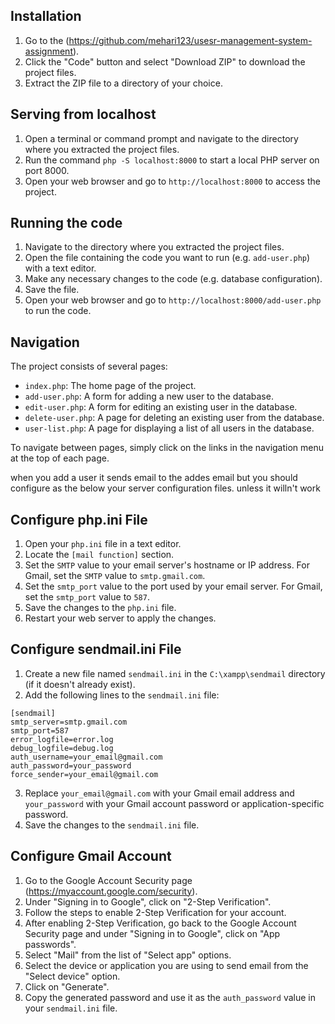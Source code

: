 
## Installation

1. Go to the (https://github.com/mehari123/usesr-management-system-assignment).
2. Click the "Code" button and select "Download ZIP" to download the project files.
3. Extract the ZIP file to a directory of your choice.

## Serving from localhost

1. Open a terminal or command prompt and navigate to the directory where you extracted the project files.
2. Run the command `php -S localhost:8000` to start a local PHP server on port 8000.
3. Open your web browser and go to `http://localhost:8000` to access the project.

## Running the code

1. Navigate to the directory where you extracted the project files.
2. Open the file containing the code you want to run (e.g. `add-user.php`) with a text editor.
3. Make any necessary changes to the code (e.g. database configuration).
4. Save the file.
5. Open your web browser and go to `http://localhost:8000/add-user.php` to run the code.

## Navigation

The project consists of several pages:

- `index.php`: The home page of the project.
- `add-user.php`: A form for adding a new user to the database.
- `edit-user.php`: A form for editing an existing user in the database.
- `delete-user.php`: A page for deleting an existing user from the database.
- `user-list.php`: A page for displaying a list of all users in the database.

To navigate between pages, simply click on the links in the navigation menu at the top of each page.


when you add a user it sends email to the addes email but you should configure as the below your server configuration files.
unless it willn't work 

## Configure php.ini File

1. Open your `php.ini` file in a text editor.
2. Locate the `[mail function]` section.
3. Set the `SMTP` value to your email server's hostname or IP address. For Gmail, set the `SMTP` value to `smtp.gmail.com`.
4. Set the `smtp_port` value to the port used by your email server. For Gmail, set the `smtp_port` value to `587`.
5. Save the changes to the `php.ini` file.
6. Restart your web server to apply the changes.

## Configure sendmail.ini File

1. Create a new file named `sendmail.ini` in the `C:\xampp\sendmail` directory (if it doesn't already exist).
2. Add the following lines to the `sendmail.ini` file:

```
[sendmail]
smtp_server=smtp.gmail.com
smtp_port=587
error_logfile=error.log
debug_logfile=debug.log
auth_username=your_email@gmail.com
auth_password=your_password
force_sender=your_email@gmail.com
```

3. Replace `your_email@gmail.com` with your Gmail email address and `your_password` with your Gmail account password or application-specific password.
4. Save the changes to the `sendmail.ini` file.



## Configure Gmail Account

1. Go to the Google Account Security page (https://myaccount.google.com/security).
2. Under "Signing in to Google", click on "2-Step Verification".
3. Follow the steps to enable 2-Step Verification for your account.
4. After enabling 2-Step Verification, go back to the Google Account Security page and under "Signing in to Google", click on "App passwords".
5. Select "Mail" from the list of "Select app" options.
6. Select the device or application you are using to send email from the "Select device" option.
7. Click on "Generate".
8. Copy the generated password and use it as the `auth_password` value in your `sendmail.ini` file.

